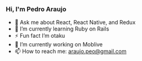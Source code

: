 ### Hi, I'm Pedro Araujo 

- 💬  Ask me about React, React Native, and Redux
- 🌱  I’m currently learning Ruby on Rails
- ⚡  Fun fact I’m otaku
- 🔭 I’m currently working on Moblive
- 📫 How to reach me: araujo.peo@gmail.com

<!--
Here are some ideas to get you started:
- 👯 I’m looking to collaborate on ...
- 🤔 I’m looking for help with ...
 ...
- 😄 Pronouns: ...
-->
